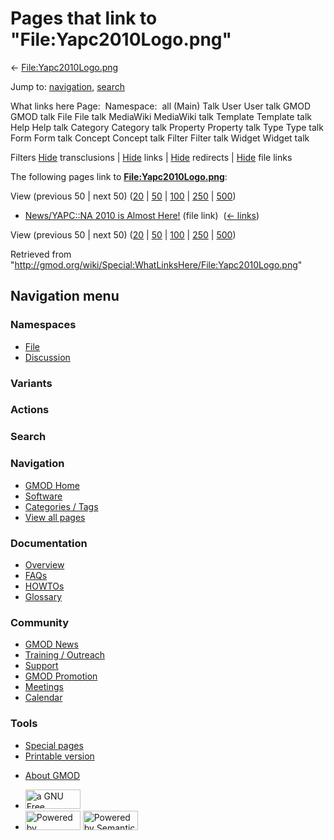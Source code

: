 <div id="mw-page-base" class="noprint">

</div>

<div id="mw-head-base" class="noprint">

</div>

<div id="content" class="mw-body" role="main">

<span id="top"></span>

<div id="mw-js-message" style="display:none;">

</div>



# <span dir="auto">Pages that link to "File:Yapc2010Logo.png"</span>

<div id="bodyContent">

<div id="contentSub">

←
[File:Yapc2010Logo.png](/wiki/File:Yapc2010Logo.png "File:Yapc2010Logo.png")

</div>

<div id="jump-to-nav" class="mw-jump">

Jump to: [navigation](#mw-navigation), [search](#p-search)

</div>

<div id="mw-content-text">

What links here Page:  Namespace:  all (Main) Talk User User talk GMOD
GMOD talk File File talk MediaWiki MediaWiki talk Template Template talk
Help Help talk Category Category talk Property Property talk Type Type
talk Form Form talk Concept Concept talk Filter Filter talk Widget
Widget talk

Filters
[Hide](/mediawiki/index.php?title=Special:WhatLinksHere/File:Yapc2010Logo.png&hidetrans=1 "Special:WhatLinksHere/File:Yapc2010Logo.png")
transclusions \|
[Hide](/mediawiki/index.php?title=Special:WhatLinksHere/File:Yapc2010Logo.png&hidelinks=1 "Special:WhatLinksHere/File:Yapc2010Logo.png")
links \|
[Hide](/mediawiki/index.php?title=Special:WhatLinksHere/File:Yapc2010Logo.png&hideredirs=1 "Special:WhatLinksHere/File:Yapc2010Logo.png")
redirects \|
[Hide](/mediawiki/index.php?title=Special:WhatLinksHere/File:Yapc2010Logo.png&hideimages=1 "Special:WhatLinksHere/File:Yapc2010Logo.png")
file links

The following pages link to
**[File:Yapc2010Logo.png](/wiki/File:Yapc2010Logo.png "File:Yapc2010Logo.png")**:

View (previous 50 \| next 50)
([20](/mediawiki/index.php?title=Special:WhatLinksHere/File:Yapc2010Logo.png&limit=20 "Special:WhatLinksHere/File:Yapc2010Logo.png")
\|
[50](/mediawiki/index.php?title=Special:WhatLinksHere/File:Yapc2010Logo.png&limit=50 "Special:WhatLinksHere/File:Yapc2010Logo.png")
\|
[100](/mediawiki/index.php?title=Special:WhatLinksHere/File:Yapc2010Logo.png&limit=100 "Special:WhatLinksHere/File:Yapc2010Logo.png")
\|
[250](/mediawiki/index.php?title=Special:WhatLinksHere/File:Yapc2010Logo.png&limit=250 "Special:WhatLinksHere/File:Yapc2010Logo.png")
\|
[500](/mediawiki/index.php?title=Special:WhatLinksHere/File:Yapc2010Logo.png&limit=500 "Special:WhatLinksHere/File:Yapc2010Logo.png"))

- [News/YAPC::NA 2010 is Almost
  Here!](/wiki/News/YAPC::NA_2010_is_Almost_Here! "News/YAPC::NA 2010 is Almost Here!")
  (file link) ‎ <span class="mw-whatlinkshere-tools">([←
  links](/mediawiki/index.php?title=Special:WhatLinksHere&target=News%2FYAPC%3A%3ANA+2010+is+Almost+Here%21 "Special:WhatLinksHere"))</span>

View (previous 50 \| next 50)
([20](/mediawiki/index.php?title=Special:WhatLinksHere/File:Yapc2010Logo.png&limit=20 "Special:WhatLinksHere/File:Yapc2010Logo.png")
\|
[50](/mediawiki/index.php?title=Special:WhatLinksHere/File:Yapc2010Logo.png&limit=50 "Special:WhatLinksHere/File:Yapc2010Logo.png")
\|
[100](/mediawiki/index.php?title=Special:WhatLinksHere/File:Yapc2010Logo.png&limit=100 "Special:WhatLinksHere/File:Yapc2010Logo.png")
\|
[250](/mediawiki/index.php?title=Special:WhatLinksHere/File:Yapc2010Logo.png&limit=250 "Special:WhatLinksHere/File:Yapc2010Logo.png")
\|
[500](/mediawiki/index.php?title=Special:WhatLinksHere/File:Yapc2010Logo.png&limit=500 "Special:WhatLinksHere/File:Yapc2010Logo.png"))

</div>

<div class="printfooter">

Retrieved from
"<http://gmod.org/wiki/Special:WhatLinksHere/File:Yapc2010Logo.png>"

</div>

<div id="catlinks" class="catlinks catlinks-allhidden">

</div>

<div class="visualClear">

</div>

</div>

</div>

<div id="mw-navigation">

## Navigation menu

<div id="mw-head">



<div id="left-navigation">

<div id="p-namespaces" class="vectorTabs" role="navigation"
aria-labelledby="p-namespaces-label">

### Namespaces

- <span id="ca-nstab-image"><a href="/wiki/File:Yapc2010Logo.png" accesskey="c"
  title="View the file page [c]">File</a></span>
- <span id="ca-talk"><a
  href="/mediawiki/index.php?title=File_talk:Yapc2010Logo.png&amp;action=edit&amp;redlink=1"
  accesskey="t"
  title="Discussion about the content page [t]">Discussion</a></span>

</div>

<div id="p-variants" class="vectorMenu emptyPortlet" role="navigation"
aria-labelledby="p-variants-label">

### 

### Variants[](#)

<div class="menu">

</div>

</div>

</div>

<div id="right-navigation">



<div id="p-cactions" class="vectorMenu emptyPortlet" role="navigation"
aria-labelledby="p-cactions-label">

### Actions[](#)

<div class="menu">

</div>

</div>

<div id="p-search" role="search">

### Search

<div id="simpleSearch">

</div>

</div>

</div>

</div>

<div id="mw-panel">

<div id="p-logo" role="banner">

<a href="/wiki/Main_Page"
style="background-image: url(http://gmod.org/images/GMOD-cogs.png);"
title="Visit the main page"></a>

</div>

<div id="p-Navigation" class="portal" role="navigation"
aria-labelledby="p-Navigation-label">

### Navigation

<div class="body">

- <span id="n-GMOD-Home">[GMOD Home](/wiki/Main_Page)</span>
- <span id="n-Software">[Software](/wiki/GMOD_Components)</span>
- <span id="n-Categories-.2F-Tags">[Categories /
  Tags](/wiki/Categories)</span>
- <span id="n-View-all-pages">[View all
  pages](/wiki/Special:AllPages)</span>

</div>

</div>

<div id="p-Documentation" class="portal" role="navigation"
aria-labelledby="p-Documentation-label">

### Documentation

<div class="body">

- <span id="n-Overview">[Overview](/wiki/Overview)</span>
- <span id="n-FAQs">[FAQs](/wiki/Category:FAQ)</span>
- <span id="n-HOWTOs">[HOWTOs](/wiki/Category:HOWTO)</span>
- <span id="n-Glossary">[Glossary](/wiki/Glossary)</span>

</div>

</div>

<div id="p-Community" class="portal" role="navigation"
aria-labelledby="p-Community-label">

### Community

<div class="body">

- <span id="n-GMOD-News">[GMOD News](/wiki/GMOD_News)</span>
- <span id="n-Training-.2F-Outreach">[Training /
  Outreach](/wiki/Training_and_Outreach)</span>
- <span id="n-Support">[Support](/wiki/Support)</span>
- <span id="n-GMOD-Promotion">[GMOD
  Promotion](/wiki/GMOD_Promotion)</span>
- <span id="n-Meetings">[Meetings](/wiki/Meetings)</span>
- <span id="n-Calendar">[Calendar](/wiki/Calendar)</span>

</div>

</div>

<div id="p-tb" class="portal" role="navigation"
aria-labelledby="p-tb-label">

### Tools

<div class="body">

- <span id="t-specialpages"><a href="/wiki/Special:SpecialPages" accesskey="q"
  title="A list of all special pages [q]">Special pages</a></span>
- <span id="t-print"><a
  href="/mediawiki/index.php?title=Special:WhatLinksHere/File:Yapc2010Logo.png&amp;printable=yes"
  rel="alternate" accesskey="p"
  title="Printable version of this page [p]">Printable version</a></span>

</div>

</div>

</div>

</div>

<div id="footer" role="contentinfo">

- <span id="footer-places-about">[About
  GMOD](/wiki/GMOD:About "GMOD:About")</span>

<!-- -->

- <span id="footer-copyrightico">[<img src="http://www.gnu.org/graphics/gfdl-logo-small.png" width="88"
  height="31" alt="a GNU Free Documentation License" />](http://www.gnu.org/licenses/fdl-1.3.html)</span>
- <span id="footer-poweredbyico">[<img src="/mediawiki/skins/common/images/poweredby_mediawiki_88x31.png"
  width="88" height="31" alt="Powered by MediaWiki" />](//www.mediawiki.org/)
  [<img
  src="/mediawiki/extensions/SemanticMediaWiki/includes/../resources/images/smw_button.png"
  width="88" height="31" alt="Powered by Semantic MediaWiki" />](https://www.semantic-mediawiki.org/wiki/Semantic_MediaWiki)</span>

<div style="clear:both">

</div>

</div>
